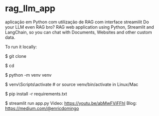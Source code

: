 # rag_llm_app
aplicação em Python com utilização de RAG  com interface streamilit
Do your LLM even RAG bro?
RAG web application using Python, Streamlit and LangChain, so you can chat with Documents, Websites and other custom data.

To run it locally:

$ git clone <this-repo-url>

$ cd <this-repo-folder>

$ python -m venv venv

$ venv\Scripts\activate  # or source venv/bin/activate in Linux/Mac

$ pip install -r requirements.txt

$ streamlit run app.py
Video: https://youtu.be/abMwFViFFhI
Blog: https://medium.com/@enricdomingo
